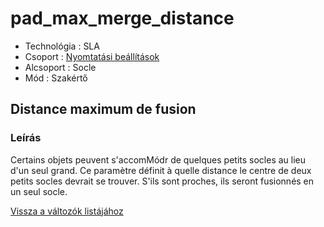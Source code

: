 # pad\_max\_merge\_distance

* Technológia : SLA
* Csoport : [Nyomtatási beállítások](../sla_printer/sla_parameters.md)
* Alcsoport : Socle
* Mód : Szakértő

## Distance maximum de fusion

### Leírás

Certains objets peuvent s'accomMódr de quelques petits socles au lieu d'un seul grand. Ce paramètre définit à quelle distance le centre de deux petits socles devrait se trouver. S'ils sont proches, ils seront fusionnés en un seul socle.

[Vissza a változók listájához](/)

